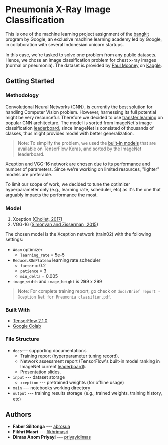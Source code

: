 # Pneumonia X-Ray Image Classification
This is one of the machine learning project assignment of the [bangkit](https://events.withgoogle.com/bangkit/) program by Google, an exclusive machine learning academy led by Google, in collaboration with several Indonesian unicorn startups.

In this case, we're tasked to solve one problem from any public datasets. Hence, we chose an image classification problem for chest x-ray images (normal or pneumonia). The dataset is provided by [Paul Mooney](https://github.com/paultimothymooney) on [Kaggle](https://www.kaggle.com/paultimothymooney/chest-xray-pneumonia).

## Getting Started

### Methodology
Convolutional Neural Networks (CNN), is currently the best solution for handling Computer Vision problem. However, harnessing its full potential might be very resourceful. Therefore we decided to use [transfer learning](https://en.wikipedia.org/wiki/Transfer_learning) on popular CNN architecture. The model is sorted from ImageNet's image classification [leaderboard](https://paperswithcode.com/sota/image-classification-on-imagenet), since ImageNet is consisted of thousands of classes, thus might provides model with better generalization.

> Note: To simplify the problem, we used the [built-in models](https://www.tensorflow.org/api_docs/python/tf/keras/applications) that are available on TensorFlow Keras, and sorted by the ImageNet leaderboard.

Xception and VGG-16 network are chosen due to its performance and number of parameters. Since we're working on limited resources, "lighter" models are preferable.

To limit our scope of work, we decided to tune the optimizer hyperparameter only (e.g., learning rate, scheduler, etc) as it's the one that arguably impacts the performance the most.

### Model

1. Xception ([Chollet, 2017](http://openaccess.thecvf.com/content_cvpr_2017/papers/Chollet_Xception_Deep_Learning_CVPR_2017_paper.pdf))
2. VGG-16 ([Simonyan and Zisserman, 2015](https://arxiv.org/abs/1409.1556))

The chosen model is the Xception network (train02) with the following settings:
 - `Adam` optimizer
	 - `learning_rate` = 5e-5
 - `ReduceLROnPlateau` learning rate scheduler
	 - `factor`	= 0.2
	 - `patience`	= 3
	 - `min_delta`	= 0.005
 - `image_width` and `image_height` is 299 x 299
 > Note: For complete training report, go check on `docs/Brief report - Xception Net for Pneumonia classifier.pdf`.


### Built With

* [TensorFlow 2.1.0](https://www.tensorflow.org/)
* [Google Colab](https://colab.research.google.com/)

### File Structure

 - `docs`--- supporting documentations
	 - Training report (hyperparameter tuning record).
	 - Network assessment report (TensorFlow's built-in model ranking in ImageNet current [leaderboard](https://paperswithcode.com/sota/image-classification-on-imagenet)).
	 - Presentation slides.
 - `input` --- dataset storage
	 - `xception` --- pretrained weights (for offline usage)
 - `main` --- notebooks working directory
 - `output` --- training results storage (e.g., trained weights, training history, etc)

## Authors

* **Faber Silitonga** --- [abrosua](https://github.com/abrosua)
* **Fikhri Masri** --- [fikhrimasri](https://github.com/fikhrimasri)
* **Dimas Anom Priyayi** --- [priyayidimas](https://github.com/priyayidimas)
